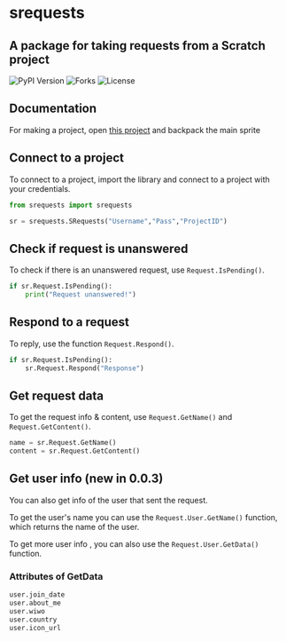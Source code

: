 # srequests

## A package for taking requests from a Scratch project

![PyPI Version](https://img.shields.io/pypi/v/srequests?style=for-the-badge) ![Forks](https://img.shields.io/github/forks/heyimocto/srequests?style=for-the-badge)  ![License](https://img.shields.io/github/license/heyimocto/srequests?style=for-the-badge)

## Documentation

For making a project, open [this project](https://scratch.mit.edu/projects/759181792/) and backpack the main sprite

## Connect to a project

To connect to a project, import the library and connect to a project with your credentials.

```py
from srequests import srequests

sr = srequests.SRequests("Username","Pass","ProjectID")
```

## Check if request is unanswered

To check if there is an unanswered request, use `Request.IsPending()`.

```py
if sr.Request.IsPending():
    print("Request unanswered!")
```

## Respond to a request

To reply, use the function `Request.Respond()`.

```py
if sr.Request.IsPending():
    sr.Request.Respond("Response")
```

## Get request data

To get the request info & content, use `Request.GetName()` and `Request.GetContent()`.

```py
name = sr.Request.GetName()
content = sr.Request.GetContent()
```

## Get user info (new in 0.0.3)

You can also get info of the user that sent the request.

To get the user's name you can use the `Request.User.GetName()` function, which returns the name of the user.

To get more user info , you can also use the `Request.User.GetData()` function.

### Attributes of GetData

```py
user.join_date
user.about_me
user.wiwo
user.country
user.icon_url
```
